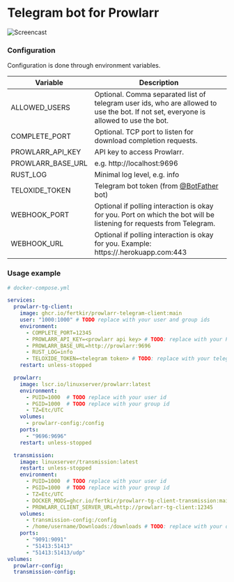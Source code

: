 # Telegram bot for Prowlarr

![Screencast](https://github.com/fertkir/prowlarr-telegram-client/assets/5433737/65898a6a-1316-4be0-a0a4-9239669dd779)

### Configuration

Configuration is done through environment variables.

| Variable           | Description                                                                                                                          |
|--------------------|--------------------------------------------------------------------------------------------------------------------------------------|
| ALLOWED_USERS      | Optional. Comma separated list of telegram user ids, who are allowed to use the bot. If not set, everyone is allowed to use the bot. |
| COMPLETE_PORT      | Optional. TCP port to listen for download completion requests.                                                                       |
| PROWLARR_API_KEY   | API key to access Prowlarr.                                                                                                          |
| PROWLARR_BASE_URL  | e.g. http://localhost:9696                                                                                                           |
| RUST_LOG           | Minimal log level, e.g. info                                                                                                         |
| TELOXIDE_TOKEN     | Telegram bot token (from [@BotFather](https://t.me/BotFather) bot)                                                                   |
| WEBHOOK_PORT       | Optional if polling interaction is okay for you. Port on which the bot will be listening for requests from Telegram.                 |
| WEBHOOK_URL        | Optional if polling interaction is okay for you. Example: https://<app-name>.herokuapp.com:443                                       |

### Usage example

```yaml
# docker-compose.yml

services:
  prowlarr-tg-client:
    image: ghcr.io/fertkir/prowlarr-telegram-client:main
    user: "1000:1000" # TODO replace with your user and group ids
    environment:
      - COMPLETE_PORT=12345
      - PROWLARR_API_KEY=<prowlarr api key> # TODO: replace with your Prowlarr api key
      - PROWLARR_BASE_URL=http://prowlarr:9696
      - RUST_LOG=info
      - TELOXIDE_TOKEN=<telegram token> # TODO: replace with your telegram token
    restart: unless-stopped

  prowlarr:
    image: lscr.io/linuxserver/prowlarr:latest
    environment:
      - PUID=1000  # TODO replace with your user id
      - PGID=1000  # TODO replace with your group id
      - TZ=Etc/UTC
    volumes:
      - prowlarr-config:/config
    ports:
      - "9696:9696"
    restart: unless-stopped

  transmission:
    image: linuxserver/transmission:latest
    restart: unless-stopped
    environment:
      - PUID=1000  # TODO replace with your user id
      - PGID=1000  # TODO replace with your group id
      - TZ=Etc/UTC
      - DOCKER_MODS=ghcr.io/fertkir/prowlarr-tg-client-transmission:main # download-complete callback support
      - PROWLARR_CLIENT_SERVER_URL=http://prowlarr-tg-client:12345       # download-complete callback support
    volumes:
      - transmission-config:/config
      - /home/username/Downloads:/downloads # TODO: replace with your downloads directory
    ports:
      - "9091:9091"
      - "51413:51413"
      - "51413:51413/udp"
volumes:
  prowlarr-config:
  transmission-config:
```

